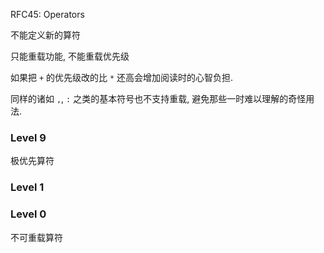RFC45: Operators



不能定义新的算符

只能重载功能, 不能重载优先级

如果把 `+` 的优先级改的比 `*` 还高会增加阅读时的心智负担.

同样的诸如 `,`, `:` 之类的基本符号也不支持重载, 避免那些一时难以理解的奇怪用法.


### Level 9

极优先算符


### Level 1




### Level 0 

不可重载算符

